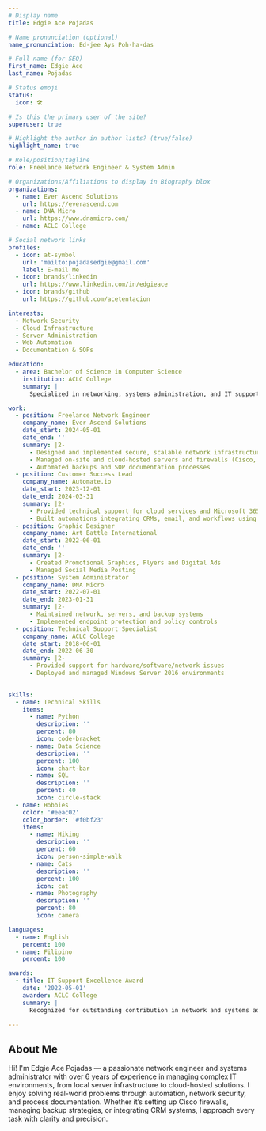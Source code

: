 ```yaml
---
# Display name
title: Edgie Ace Pojadas

# Name pronunciation (optional)
name_pronunciation: Ed-jee Ays Poh-ha-das

# Full name (for SEO)
first_name: Edgie Ace
last_name: Pojadas

# Status emoji
status:
  icon: 🛠️

# Is this the primary user of the site?
superuser: true

# Highlight the author in author lists? (true/false)
highlight_name: true

# Role/position/tagline
role: Freelance Network Engineer & System Admin

# Organizations/Affiliations to display in Biography blox
organizations:
  - name: Ever Ascend Solutions
    url: https://everascend.com
  - name: DNA Micro
    url: https://www.dnamicro.com/
  - name: ACLC College

# Social network links
profiles:
  - icon: at-symbol
    url: 'mailto:pojadasedgie@gmail.com'
    label: E-mail Me
  - icon: brands/linkedin
    url: https://www.linkedin.com/in/edgieace
  - icon: brands/github
    url: https://github.com/acetentacion

interests:
  - Network Security
  - Cloud Infrastructure
  - Server Administration
  - Web Automation
  - Documentation & SOPs

education:
  - area: Bachelor of Science in Computer Science
    institution: ACLC College
    summary: |
      Specialized in networking, systems administration, and IT support. Developed hands-on experience managing Windows Server environments and deploying web-based applications.

work:
  - position: Freelance Network Engineer
    company_name: Ever Ascend Solutions
    date_start: 2024-05-01
    date_end: ''
    summary: |2-
      - Designed and implemented secure, scalable network infrastructure
      - Managed on-site and cloud-hosted servers and firewalls (Cisco, Sophos)
      - Automated backups and SOP documentation processes
  - position: Customer Success Lead
    company_name: Automate.io
    date_start: 2023-12-01
    date_end: 2024-03-31
    summary: |2-
      - Provided technical support for cloud services and Microsoft 365 environments
      - Built automations integrating CRMs, email, and workflows using Zapier and Make.com
  - position: Graphic Designer
    company_name: Art Battle International
    date_start: 2022-06-01
    date_end: ''
    summary: |2-
      - Created Promotional Graphics, Flyers and Digital Ads
      - Managed Social Media Posting
  - position: System Administrator
    company_name: DNA Micro
    date_start: 2022-07-01
    date_end: 2023-01-31
    summary: |2-
      - Maintained network, servers, and backup systems
      - Implemented endpoint protection and policy controls
  - position: Technical Support Specialist
    company_name: ACLC College
    date_start: 2018-06-01
    date_end: 2022-06-30
    summary: |2-
      - Provided support for hardware/software/network issues
      - Deployed and managed Windows Server 2016 environments
  

skills:
  - name: Technical Skills
    items:
      - name: Python
        description: ''
        percent: 80
        icon: code-bracket
      - name: Data Science
        description: ''
        percent: 100
        icon: chart-bar
      - name: SQL
        description: ''
        percent: 40
        icon: circle-stack
  - name: Hobbies
    color: '#eeac02'
    color_border: '#f0bf23'
    items:
      - name: Hiking
        description: ''
        percent: 60
        icon: person-simple-walk
      - name: Cats
        description: ''
        percent: 100
        icon: cat
      - name: Photography
        description: ''
        percent: 80
        icon: camera

languages:
  - name: English
    percent: 100
  - name: Filipino
    percent: 100

awards:
  - title: IT Support Excellence Award
    date: '2022-05-01'
    awarder: ACLC College
    summary: |
      Recognized for outstanding contribution in network and systems administration and student support.

---
```


## About Me

Hi! I'm Edgie Ace Pojadas — a passionate network engineer and systems administrator with over 6 years of experience in managing complex IT environments, from local server infrastructure to cloud-hosted solutions. I enjoy solving real-world problems through automation, network security, and process documentation. Whether it’s setting up Cisco firewalls, managing backup strategies, or integrating CRM systems, I approach every task with clarity and precision.
